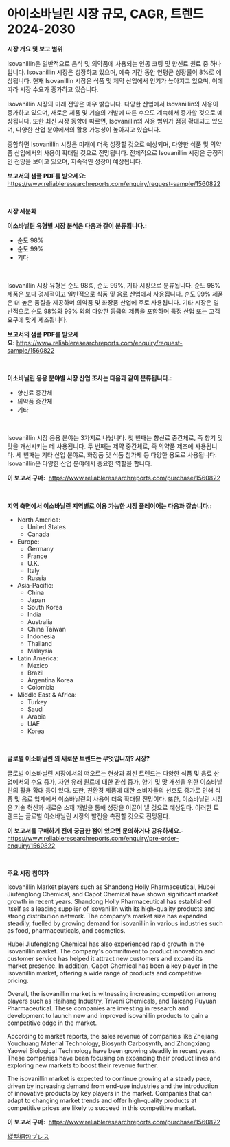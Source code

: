<p><h1>아이소바닐린 시장 규모, CAGR, 트렌드 2024-2030</h1></p><p><strong>시장 개요 및 보고 범위</strong></p>
<p><p>Isovanillin은 일반적으로 음식 및 의약품에 사용되는 인공 코팅 및 향신료 원료 중 하나입니다. Isovanillin 시장은 성장하고 있으며, 예측 기간 동안 연평균 성장률이 8%로 예상됩니다. 현재 Isovanillin 시장은 식품 및 제약 산업에서 인기가 높아지고 있으며, 이에 따라 시장 수요가 증가하고 있습니다.</p><p>Isovanillin 시장의 미래 전망은 매우 밝습니다. 다양한 산업에서 Isovanillin의 사용이 증가하고 있으며, 새로운 제품 및 기술의 개발에 따른 수요도 계속해서 증가할 것으로 예상됩니다. 또한 최신 시장 동향에 따르면, Isovanillin의 사용 범위가 점점 확대되고 있으며, 다양한 산업 분야에서의 활용 가능성이 높아지고 있습니다.</p><p>종합하면 Isovanillin 시장은 미래에 더욱 성장할 것으로 예상되며, 다양한 식품 및 의약품 산업에서의 사용이 확대될 것으로 전망됩니다. 전체적으로 Isovanillin 시장은 긍정적인 전망을 보이고 있으며, 지속적인 성장이 예상됩니다.</p></p>
<p><strong>보고서의 샘플 PDF를 받으세요:</strong> <a href="https://www.reliableresearchreports.com/enquiry/request-sample/1560822">https://www.reliableresearchreports.com/enquiry/request-sample/1560822</a></p>
<p>&nbsp;</p>
<p><strong>시장 세분화</strong></p>
<p><strong>이소바닐린 유형별 시장 분석은 다음과 같이 분류됩니다.:</strong></p>
<p><ul><li>순도 98%</li><li>순도 99%</li><li>기타</li></ul></p>
<p>&nbsp;</p>
<p><p>Isovanillin 시장 유형은 순도 98%, 순도 99%, 기타 시장으로 분류됩니다. 순도 98% 제품은 보다 경제적이고 일반적으로 식품 및 음료 산업에서 사용됩니다. 순도 99% 제품은 더 높은 품질을 제공하며 의약품 및 화장품 산업에 주로 사용됩니다. 기타 시장은 일반적으로 순도 98%와 99% 외의 다양한 등급의 제품을 포함하며 특정 산업 또는 고객 요구에 맞게 제조됩니다.</p></p>
<p><strong>보고서의 샘플 PDF를 받으세요:</strong>&nbsp;<a href="https://www.reliableresearchreports.com/enquiry/request-sample/1560822">https://www.reliableresearchreports.com/enquiry/request-sample/1560822</a></p>
<p>&nbsp;</p>
<p><strong> 이소바닐린 응용 분야별 시장 산업 조사는 다음과 같이 분류됩니다.:</strong></p>
<p><ul><li>향신료 중간체</li><li>의약품 중간체</li><li>기타</li></ul></p>
<p>&nbsp;</p>
<p><p>Isovanillin 시장 응용 분야는 3가지로 나뉩니다. 첫 번째는 향신료 중간체로, 즉 향기 및 맛을 개선시키는 데 사용됩니다. 두 번째는 제약 중간체로, 즉 의약품 제조에 사용됩니다. 세 번째는 기타 산업 분야로, 화장품 및 식품 첨가제 등 다양한 용도로 사용됩니다. Isovanillin은 다양한 산업 분야에서 중요한 역할을 합니다.</p></p>
<p><strong>이 보고서 구매:</strong>&nbsp; <a href="https://www.reliableresearchreports.com/purchase/1560822">https://www.reliableresearchreports.com/purchase/1560822</a></p>
<p>&nbsp;</p>
<p><strong>지역 측면에서 이소바닐린 지역별로 이용 가능한 시장 플레이어는 다음과 같습니다.:</strong></p>
<p><ul>
    <li>
        North America:
        <ul>
            <li>United States</li>
            <li>Canada</li>
        </ul>
    </li>
    <li>
        Europe:
        <ul>
            <li>Germany</li>
            <li>France</li>
            <li>U.K.</li>
            <li>Italy</li>
            <li>Russia</li>
        </ul>
    </li>
    <li>
        Asia-Pacific:
        <ul>
            <li>China</li>
            <li>Japan</li>
            <li>South Korea</li>
            <li>India</li>
            <li>Australia</li>
            <li>China Taiwan</li>
            <li>Indonesia</li>
            <li>Thailand</li>
            <li>Malaysia</li>
        </ul>
    </li>
    <li>
        Latin America:
        <ul>
            <li>Mexico</li>
            <li>Brazil</li>
            <li>Argentina Korea</li>
            <li>Colombia</li>
        </ul>
    </li>
    <li>
        Middle East & Africa:
        <ul>
            <li>Turkey</li>
            <li>Saudi</li>
            <li>Arabia</li>
            <li>UAE</li>
            <li>Korea</li>
        </ul>
    </li>
    </ul></p>
<p>&nbsp;</p>
<p><strong>글로벌 이소바닐린 의 새로운 트렌드는 무엇입니까? 시장?</strong></p>
<p><p>글로벌 이소바닐린 시장에서의 떠오르는 현상과 최신 트렌드는 다양한 식품 및 음료 산업에서의 수요 증가, 자연 유래 원료에 대한 관심 증가, 향기 및 맛 개선을 위한 이소바닐린의 활용 확대 등이 있다. 또한, 친환경 제품에 대한 소비자들의 선호도 증가로 인해 식품 및 음료 업계에서 이소바닐린의 사용이 더욱 확대될 전망이다. 또한, 이소바닐린 시장은 기술 혁신과 새로운 소재 개발을 통해 성장을 이끌어 낼 것으로 예상된다. 이러한 트렌드는 글로벌 이소바닐린 시장의 발전을 촉진할 것으로 전망된다.</p></p>
<p><strong>이 보고서를 구매하기 전에 궁금한 점이 있으면 문의하거나 공유하세요.</strong>- <a href="https://www.reliableresearchreports.com/enquiry/pre-order-enquiry/1560822">https://www.reliableresearchreports.com/enquiry/pre-order-enquiry/1560822</a></p>
<p>&nbsp;</p>
<p><strong>주요 시장 참여자</strong></p>
<p><p>Isovanillin Market players such as Shandong Holly Pharmaceutical, Hubei Jiufenglong Chemical, and Capot Chemical have shown significant market growth in recent years. Shandong Holly Pharmaceutical has established itself as a leading supplier of isovanillin with its high-quality products and strong distribution network. The company's market size has expanded steadily, fuelled by growing demand for isovanillin in various industries such as food, pharmaceuticals, and cosmetics.</p><p>Hubei Jiufenglong Chemical has also experienced rapid growth in the isovanillin market. The company's commitment to product innovation and customer service has helped it attract new customers and expand its market presence. In addition, Capot Chemical has been a key player in the isovanillin market, offering a wide range of products and competitive pricing.</p><p>Overall, the isovanillin market is witnessing increasing competition among players such as Haihang Industry, Triveni Chemicals, and Taicang Puyuan Pharmaceutical. These companies are investing in research and development to launch new and improved isovanillin products to gain a competitive edge in the market.</p><p>According to market reports, the sales revenue of companies like Zhejiang Youchuang Material Technology, Biosynth Carbosynth, and Zhongxiang Yaowei Biological Technology have been growing steadily in recent years. These companies have been focusing on expanding their product lines and exploring new markets to boost their revenue further.</p><p>The isovanillin market is expected to continue growing at a steady pace, driven by increasing demand from end-use industries and the introduction of innovative products by key players in the market. Companies that can adapt to changing market trends and offer high-quality products at competitive prices are likely to succeed in this competitive market.</p></p>
<p><strong>이 보고서 구매:</strong>&nbsp;&nbsp;<a href="https://www.reliableresearchreports.com/purchase/1560822">https://www.reliableresearchreports.com/purchase/1560822</a></p>
<p><p><a href="https://github.com/lily-u-genius/Market-Research-Report-List-1/blob/main/17315006496.md">縦型梱包プレス</a></p></p>
